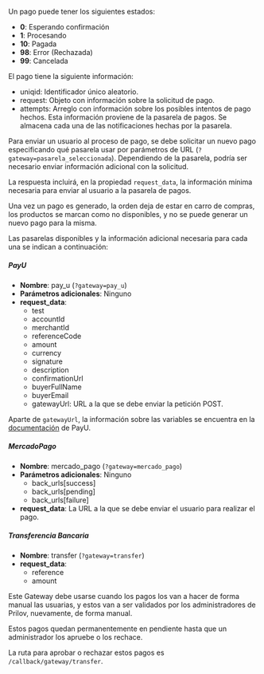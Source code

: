 Un pago puede tener los siguientes estados:

- **0**: Esperando confirmación
- **1**: Procesando
- **10**: Pagada
- **98**: Error (Rechazada)
- **99**: Cancelada

El pago tiene la siguiente información:

- uniqid: Identificador único aleatorio.
- request: Objeto con información sobre la solicitud de pago.
- attempts: Arreglo con información sobre los posibles intentos de pago hechos. Esta información proviene de
la pasarela de pagos. Se almacena cada una de las notificaciones hechas por la pasarela.

Para enviar un usuario al proceso de pago, se debe solicitar un nuevo pago especificando qué pasarela
usar por parámetros de URL (`?gateway=pasarela_seleccionada`). Dependiendo de la pasarela, podría ser necesario enviar información adicional con la solicitud.

La respuesta incluirá, en la propiedad `request_data`, la información mínima necesaria para enviar al usuario a la pasarela de pagos.

Una vez un pago es generado, la orden deja de estar en carro de compras, los productos se marcan
como no disponibles, y no se puede generar un nuevo pago para la misma.

Las pasarelas disponibles y la información adicional necesaria para cada una se indican a continuación:

##### PayU

- **Nombre**: pay_u (`?gateway=pay_u`)
- **Parámetros adicionales**: Ninguno
- **request_data**:
    - test
    - accountId
    - merchantId
    - referenceCode
    - amount
    - currency
    - signature
    - description
    - confirmationUrl
    - buyerFullName
    - buyerEmail
    - gatewayUrl: URL a la que se debe enviar la petición POST.

Aparte de `gatewayUrl`, la información sobre las variables se encuentra en la
[documentación](http://developers.payulatam.com/es/web_checkout/variables.html)
de PayU.

##### MercadoPago

- **Nombre**: mercado_pago (`?gateway=mercado_pago`)
- **Parámetros adicionales**: Ninguno
    - back_urls[success]
    - back_urls[pending]
    - back_urls[failure]
- **request_data**: La URL a la que se debe enviar el usuario para realizar el pago.

##### Transferencia Bancaria

- **Nombre**: transfer (`?gateway=transfer`)
- **request_data**:
    - reference
    - amount

Este Gateway debe usarse cuando los pagos los van a hacer de forma manual las usuarias, y estos
van a ser validados por los administradores de Prilov, nuevamente, de forma manual.

Estos pagos quedan permanentemente en pendiente hasta que un administrador los apruebe o los rechace.

La ruta para aprobar o rechazar estos pagos es `/callback/gateway/transfer`.
